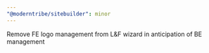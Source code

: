 ```yaml
---
"@moderntribe/sitebuilder": minor
---
```


Remove FE logo management from L&F wizard in anticipation of BE management
